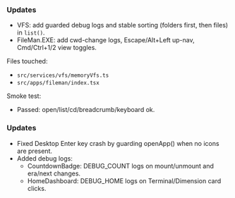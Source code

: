### Updates
- VFS: add guarded debug logs and stable sorting (folders first, then files) in `list()`.
- FileMan.EXE: add cwd-change logs, Escape/Alt+Left up-nav, Cmd/Ctrl+1/2 view toggles.

Files touched:
- `src/services/vfs/memoryVfs.ts`
- `src/apps/fileman/index.tsx`

Smoke test:
- Passed: open/list/cd/breadcrumb/keyboard ok.
### Updates
- Fixed Desktop Enter key crash by guarding openApp() when no icons are present.
- Added debug logs:
  - CountdownBadge: DEBUG_COUNT logs on mount/unmount and era/next changes.
  - HomeDashboard: DEBUG_HOME logs on Terminal/Dimension card clicks.